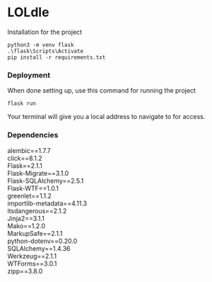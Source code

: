 # LOLdle
Installation for the project
```
python3 -m venv flask
.\flask\Scripts\Activate
pip install -r requirements.txt
```

### Deployment
When done setting up, use this command for running the project
```
flask run
```
Your terminal will give you a local address to navigate to for access.


### Dependencies
alembic==1.7.7    
click==8.1.2  
Flask==2.1.1  
Flask-Migrate==3.1.0  
Flask-SQLAlchemy==2.5.1  
Flask-WTF==1.0.1   
greenlet==1.1.2   
importlib-metadata==4.11.3   
itsdangerous==2.1.2   
Jinja2==3.1.1   
Mako==1.2.0   
MarkupSafe==2.1.1   
python-dotenv==0.20.0   
SQLAlchemy==1.4.36   
Werkzeug==2.1.1   
WTForms==3.0.1   
zipp==3.8.0   
